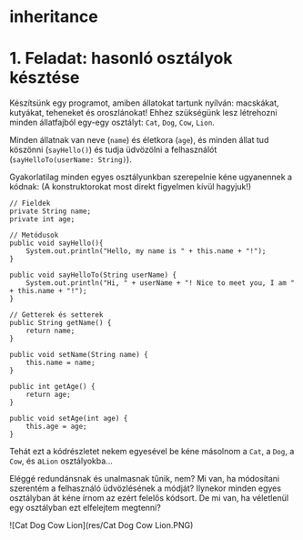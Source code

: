 # inheritance

# 1. Feladat: hasonló osztályok késztése
Készítsünk egy programot, amiben állatokat tartunk nyílván: 
macskákat, kutyákat, teheneket és oroszlánokat!
Ehhez szükségünk lesz létrehozni minden állatfajból egy-egy osztályt:
`Cat`, `Dog`, `Cow`, `Lion`. 

Minden állatnak van neve (`name`) és életkora (`age`), és minden állat
tud köszönni (`sayHello()`) és tudja üdvözölni a felhasználót (`sayHelloTo(userName: String)`).

Gyakorlatilag minden egyes osztályunkban szerepelnie kéne ugyanennek a kódnak:
(A konstruktorokat most direkt figyelmen kívül hagyjuk!)
```
// Fieldek
private String name;
private int age;

// Metódusok
public void sayHello(){
    System.out.println("Hello, my name is " + this.name + "!");
}

public void sayHelloTo(String userName) {
    System.out.println("Hi, " + userName + "! Nice to meet you, I am " + this.name + "!");
}

// Getterek és setterek
public String getName() {
    return name;
}

public void setName(String name) {
    this.name = name;
}

public int getAge() {
    return age;
}

public void setAge(int age) {
    this.age = age;
}
```
Tehát ezt a kódrészletet nekem egyesével be kéne másolnom 
a `Cat`, a `Dog`, a `Cow`, és a`Lion` osztályokba...

Eléggé redundánsnak és unalmasnak tűnik, nem? 
Mi van, ha módosítani szerentém a felhasználó üdvözlésének a módját? 
Ilynekor minden egyes osztályban át kéne írnom az ezért felelős kódsort. 
De mi van, ha véletlenül egy osztályban ezt elfelejtem megtenni?

![Cat Dog Cow Lion](res/Cat Dog Cow Lion.PNG)